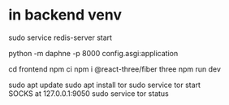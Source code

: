# in backend venv
sudo service redis-server start

python -m daphne -p 8000 config.asgi:application


cd frontend
npm ci
npm i @react-three/fiber three
npm run dev



sudo apt update
sudo apt install tor
sudo service tor start           
SOCKS at 127.0.0.1:9050
sudo service tor status



